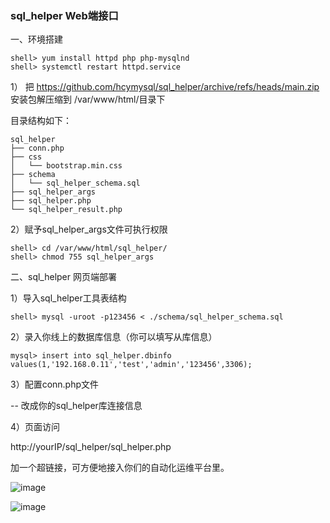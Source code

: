 ### sql_helper Web端接口

一、环境搭建

```
shell> yum install httpd php php-mysqlnd
shell> systemctl restart httpd.service
```

1） 把 https://github.com/hcymysql/sql_helper/archive/refs/heads/main.zip 安装包解压缩到 /var/www/html/目录下

目录结构如下：
```
sql_helper
├── conn.php
├── css
│   └── bootstrap.min.css
├── schema
│   └── sql_helper_schema.sql
├── sql_helper_args
├── sql_helper.php
└── sql_helper_result.php
```

2）赋予sql_helper_args文件可执行权限
```
shell> cd /var/www/html/sql_helper/
shell> chmod 755 sql_helper_args
```

二、sql_helper 网页端部署

1）导入sql_helper工具表结构
```
shell> mysql -uroot -p123456 < ./schema/sql_helper_schema.sql
```

2）录入你线上的数据库信息（你可以填写从库信息）
```
mysql> insert into sql_helper.dbinfo values(1,'192.168.0.11','test','admin','123456',3306);
```

3）配置conn.php文件

-- 改成你的sql_helper库连接信息

4）页面访问

http://yourIP/sql_helper/sql_helper.php

加一个超链接，可方便地接入你们的自动化运维平台里。

![image](https://github.com/hcymysql/sql_helper/assets/19261879/5657b325-0e0e-460f-a9c7-9891f9730bb3)

![image](https://github.com/hcymysql/sql_helper/assets/19261879/a00dac5b-1fe9-4e62-af05-9a019564298f)









